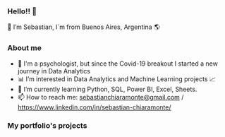 ### Hello!! 👋

👋 I’m Sebastian, I´m from Buenos Aires, Argentina 🌎

### About me

- 👦 I'm a psychologist, but since the Covid-19 breakout I started a new journey in Data Analytics
- 📊 I’m interested in Data Analytics and Machine Learning projects 📈
- 📌 I’m currently learning Python, SQL, Power BI, Excel, Sheets.
- 📫 How to reach me: sebastianchiaramonte@gmail.com / https://www.linkedin.com/in/sebastian-chiaramonte/

### My portfolio's projects


